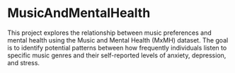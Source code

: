 # MusicAndMentalHealth
This project explores the relationship between music preferences and mental health using the Music and Mental Health (MxMH) dataset. The goal is to identify potential patterns between how frequently individuals listen to specific music genres and their self-reported levels of anxiety, depression, and stress.

